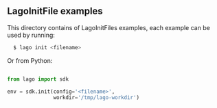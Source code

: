 LagoInitFile examples
---------------------
This directory contains of LagoInitFiles examples, each example can be used
by running:

```bash
  $ lago init <filename>
```

Or from Python:

```python

from lago import sdk

env = sdk.init(config='<filename>',
               workdir='/tmp/lago-workdir')
```
